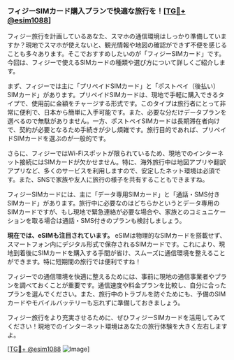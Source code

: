 ### フィジーSIMカード購入プランで快適な旅行を！[[TG💪+ @esim1088](https://t.me/s/esim1088)]

フィジー旅行を計画しているあなた、スマホの通信環境はしっかり準備していますか？現地でスマホが使えないと、観光情報や地図の確認ができず不便を感じることも多々あります。そこでおすすめしたいのが「フィジーSIMカード」です。今回は、フィジーで使えるSIMカードの種類や選び方について詳しくご紹介します。

まず、フィジーでは主に「プリペイドSIMカード」と「ポストペイ（後払い）SIMカード」があります。プリペイドSIMカードは、現地で手軽に購入できるタイプで、使用前に金額をチャージする形式です。このタイプは旅行者にとって非常に便利で、日本から簡単に入手可能です。また、必要な分だけデータプランを選べるので無駄がありません。一方、ポストペイSIMカードは長期滞在者向けで、契約が必要となるため手続きが少し煩雑です。旅行目的であれば、プリペイドSIMカードを選ぶのが一般的です。

さらに、フィジーではWi-Fiスポットが限られているため、現地でのインターネット接続にはSIMカードが欠かせません。特に、海外旅行中は地図アプリや翻訳アプリなど、多くのサービスを利用しますので、安定したネット環境は必須です。また、SNSで家族や友人に旅行の様子を共有することもできますね。

フィジーSIMカードには、主に「データ専用SIMカード」と「通話・SMS付きSIMカード」があります。旅行中に必要なのはどちらかというとデータ専用のSIMカードですが、もし現地で緊急連絡が必要な場合や、家族とのコミュニケーションを取る場合は通話・SMS付きのプランも検討しましょう。

**現在では、eSIMも注目されています。** eSIMは物理的なSIMカードを搭載せず、スマートフォン内にデジタル形式で保存されるSIMカードです。これにより、現地到着後にSIMカードを購入する手間が省け、スムーズに通信環境を整えることができます。特に短期間の旅行では便利ですね！

フィジーでの通信環境を快適に整えるためには、事前に現地の通信事業者やプランを調べておくことが重要です。通信速度や料金プランを比較し、自分に合ったプランを選んでください。また、旅行中のトラブルを防ぐためにも、予備のSIMカードやモバイルバッテリーも忘れずに準備しておきましょう。

フィジー旅行をより充実させるために、ぜひフィジーSIMカードを活用してみてください！現地でのインターネット環境はあなたの旅行体験を大きく左右しますよ。

[[TG💪+ @esim1088](https://t.me/s/esim1088) ![Image](https://i.postimg.cc/Y0z9fWf4/image.png)]